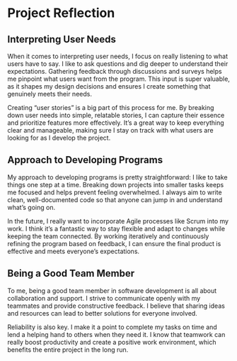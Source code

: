 # Project Reflection

## Interpreting User Needs

When it comes to interpreting user needs, I focus on really listening to what users have to say. I like to ask questions and dig deeper to understand their expectations. Gathering feedback through discussions and surveys helps me pinpoint what users want from the program. This input is super valuable, as it shapes my design decisions and ensures I create something that genuinely meets their needs.

Creating “user stories” is a big part of this process for me. By breaking down user needs into simple, relatable stories, I can capture their essence and prioritize features more effectively. It’s a great way to keep everything clear and manageable, making sure I stay on track with what users are looking for as I develop the project.

## Approach to Developing Programs

My approach to developing programs is pretty straightforward: I like to take things one step at a time. Breaking down projects into smaller tasks keeps me focused and helps prevent feeling overwhelmed. I always aim to write clean, well-documented code so that anyone can jump in and understand what’s going on.

In the future, I really want to incorporate Agile processes like Scrum into my work. I think it’s a fantastic way to stay flexible and adapt to changes while keeping the team connected. By working iteratively and continuously refining the program based on feedback, I can ensure the final product is effective and meets everyone’s expectations.

## Being a Good Team Member

To me, being a good team member in software development is all about collaboration and support. I strive to communicate openly with my teammates and provide constructive feedback. I believe that sharing ideas and resources can lead to better solutions for everyone involved.

Reliability is also key. I make it a point to complete my tasks on time and lend a helping hand to others when they need it. I know that teamwork can really boost productivity and create a positive work environment, which benefits the entire project in the long run.
